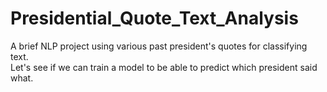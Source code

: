 # Presidential_Quote_Text_Analysis
A brief NLP project using various past president's quotes for classifying text.<br>
Let's see if we can train a model to be able to predict which president said what.
